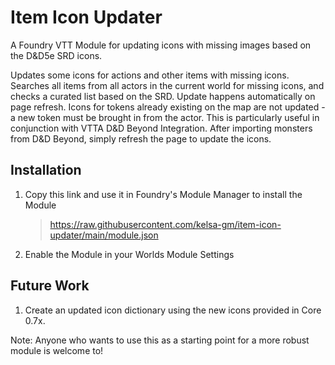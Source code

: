 # Item Icon Updater
A Foundry VTT Module for updating icons with missing images based on the D&amp;D5e SRD icons.

Updates some icons for actions and other items with missing icons. Searches all items from all actors in the current world for missing icons, and checks a curated list based on the SRD. Update happens automatically on page refresh. Icons for tokens already existing on the map are not updated - a new token must be brought in from the actor. This is particularly useful in conjunction with VTTA D&D Beyond Integration. After importing monsters from D&D Beyond, simply refresh the page to update the icons.

## Installation
1. Copy this link and use it in Foundry's Module Manager to install the Module

    > https://raw.githubusercontent.com/kelsa-gm/item-icon-updater/main/module.json
    
2. Enable the Module in your Worlds Module Settings

## Future Work
1. Create an updated icon dictionary using the new icons provided in Core 0.7x. 

Note: Anyone who wants to use this as a starting point for a more robust module is welcome to!
